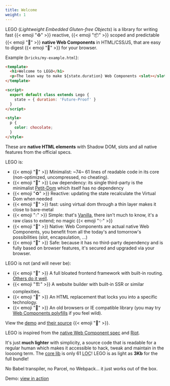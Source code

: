 ```yaml
---
title: Welcome
weight: 1
---
```


LEGO (_Lightweight Embedded Gluten-free Objects_) is a library for writing fast {{< emoji "♻️" >}} reactive, {{< emoji "📦" >}} scoped and predictable {{< emoji "🏡" >}} **native Web Components** in HTML/CSS/JS, that are easy to digest {{< emoji "🌱" >}} for your browser.

Example (`bricks/my-example.html`):

```html
<template>
  <h1>Welcome to LEGO</h1>
  <p>The lean way to make ${state.duration} Web Components <slot></slot></p>
</template>

<script>
  export default class extends Lego {
    state = { duration: 'Future-Proof' }
  }
</script>

<style>
  p {
    color: chocolate;
  }
</style>
```

These are **native HTML elements** with Shadow DOM, slots and all native features from the official specs.

LEGO is:

- {{< emoji "👙" >}} Minimalist: ~74~ 61 lines of readable code in its core (non-optimized, uncompressed, no cheating).
- {{< emoji "🌱" >}} Low dependency: its single third-party is the minimalist [Petit-Dom](https://github.com/yelouafi/petit-dom) which itself has no dependency
- {{< emoji "♻️" >}} Reactive: updating the state recalculate the Virtual Dom when needed
- {{< emoji "🚀" >}} fast: using virtual dom through a thin layer makes it close to bare-metal
- {{< emoji "💧" >}} Simple: that's [Vanilla](http://vanilla-js.com/), there isn't much to know, it's a raw class to extend; no magic {{< emoji "✨" >}}
- {{< emoji "🏡" >}} Native: Web Components are actual native Web Components, you benefit from all the today's and tomorrow's possibilities (slot, encapsulation, …)
- {{< emoji "🦺" >}} Safe: because it has no third-party dependency and is
  fully based on browser features, it's secured and upgraded
  via your browser.

LEGO is not (and will never be):

- {{< emoji "🏯" >}} A full bloated frontend framework with built-in routing. [Others do it well](https://github.com/visionmedia/page.js).
- {{< emoji "🏗" >}} A website builder with built-in SSR or similar complexities.
- {{< emoji "🔐" >}} An HTML replacement that locks you into a specific technology.
- {{< emoji "🧓" >}} An old browsers or IE compatible library (you may try [Web Components polyfills](https://github.com/webcomponents/polyfills) if you feel wild).

View the [demo](https://polight.github.io/lego-demo/) and [their source](https://github.com/Polight/lego-demo) {{< emoji "🧪" >}}.

LEGO is inspired from the [native Web Component spec](https://developer.mozilla.org/en-US/docs/Web/Web_Components) and [Riot](https://riot.js.org/).

It's just **much lighter** with simplicity, a source code that is readable for a regular human which makes it accessible to hack, tweak and maintain in the loooong term.
The [core lib](https://github.com/Polight/lego/blob/master/src/lib/Component.js) is only 61 <abbr title="Lines Of Code">LOC</abbr>!
LEGO is as light as **3Kb** for the full bundle!

No Babel transpiler, no Parcel, no Webpack… it just works out of the box.

Demo: [view in action](https://polight.github.io/lego-demo/)
